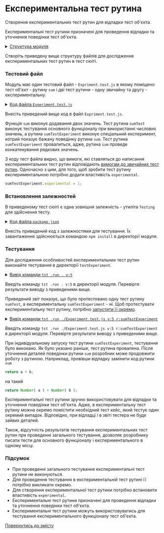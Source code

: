 # Експериментальна тест рутина

Створення експериментальних тест рутин для відладки тест об'єкта.

Експериментальні тест рутини призначені для проведення відладки та уточнення поведінки тест об'єкта.

<details>
  <summary><u>Структура модуля</u></summary>

```
testExperiment
        ├── Experiment.test.js
        └── package.json
```

</details>

Створіть приведену вище структуру файлів для дослідження експериментальних тест рутин в тест сюіті.

### Тестовий файл

Модуль має один тестовий файл - `Expriment.test.js` в якому поміщено тест об'єкт - рутину `sum` i дві тест рутини - одну звичайну та другу - експериментальну.

<details>
    <summary><u>Код файла <code>Experiment.test.js</code></u></summary>

```js
let _ = require( 'wTesting' );

//

function sum( a, b )
{
  return a + b;
}

//

function sumTest( test )
{
  test.case = 'integer';
  test.equivalent( sum( 1, 1 ), 2 );
  test.case = 'float';
  test.equivalent( sum( 1.01, 2.21 ), 3.22 );
  test.case = 'negative';
  test.equivalent( sum( -1, -2 ), -3 );
}

//

function sumTestExperiment( test )
{
  test.case = 'strings';
  test.equivalent( sum( 'a', 'b' ), NaN );
}
sumTestExperiment.experimental = 1;

//

var Self =
{
  name : 'Experiment',
  tests :
  {
    sumTest,
    sumTestExperiment,
  }
}

//

Self = wTestSuite( Self );
if( typeof module !== 'undefined' && !module.parent )
wTester.test( Self.name );
```

</details>

Внесіть приведений вище код в файл `Expriment.test.js`.

Функція `sum` виконує додавання двох значень. Тест рутина `sumTest` виконує тестування основного функціоналу при використанні числових значень, а рутина `sumTestExperiment` виконує спеціальний експеримент, котрий показує бажану поведінку рутини `sum`. Тест рутина `sumTestExperiment` провалиться, адже, рутина `sum` проведе конкатенування рядкових значень.

З коду тест файла видно, що вимоги, які ставляться до написання експериментальних тест рутин відповідають [вимогам до звичайних тест рутин](./TestRoutine.md). Одночасно з цим, для того, щоб зробити тест рутину експериментальною потрібно додати властивість `experimental`.

```js 
sumTestExperiment.experimental = 1;
```

### Встановлення залежностей

В приведеному тест сюіті є одна зовнішня залежність - утиліта `Testing` для здійснення тесту.

<details>
    <summary><u>Код файла <code>package.json</code></u></summary>

```json    
{
  "dependencies": {
    "wTesting": ""
  }
}
```

</details>

Внесіть приведений код з залежностями для тестування. Їх завантаження здійснюється командою `npm install` в директорії модуля.

### Тестування

Для дослідження особливостей експериментальних тест рутин виконайте тестування в директорії `testExperiment`.

<details>
  <summary><u>Вивід команди <code>tst .run . v:5</code></u></summary>

```
[user@user ~]$ tst .run . v:5
Launching several ( 1 ) test suite(s) ..
  /.../testExperiment/Experiment.test.js:43 - enabled
  1 test suite
    Running test suite ( Experiment ) ..
    Located at /.../testExperiment/Experiment.test.js:45
      
      Running TestSuite::Experiment / TestRoutine::sumTest ..
        Test check ( TestSuite::Experiment / TestRoutine::sumTest / integer # 1 ) ... ok
        Test check ( TestSuite::Experiment / TestRoutine::sumTest / float # 2 ) ... ok
        Test check ( TestSuite::Experiment / TestRoutine::sumTest / negative # 3 ) ... ok
      Passed TestSuite::Experiment / TestRoutine::sumTest in 0.064s
    Passed test checks 3 / 3
    Passed test cases 3 / 3
    Passed test routines 1 / 1
    Test suite ( Experiment ) ... in 0.637s ... ok

  
  Passed test checks 3 / 3
  Passed test cases 3 / 3
  Passed test routines 1 / 1
  Passed test suites 1 / 1
  Testing ... in 1.200s ... ok
```

</details>

Введіть команду `tst .run . v:5` в директорії модуля. Перевірте результати виводу з приведеними вище.

Приведений звіт показує, що було протестовано одну тест рутину `sumTest`, а експериментальну `sumTestExperiment` - ні. Щоб протестувати експериментальну тест рутину, потрібно [запустити її окремо](./Running.md).

<details>
  <summary><u>Вивід команди <code>tst .run ./Experiment.test.js v:5 r:sumTestExperiment</code></u></summary>

```
[user@user ~]$ tst .run . v:5
Launching several ( 1 ) test suite(s) ..
  /.../testExperiment/Experiment.test.js:43 - enabled
  1 test suite
    Running test suite ( Experiment ) ..
    Located at /.../testExperiment/Experiment.test.js:45
      
      Running TestSuite::Experiment / TestRoutine::sumTestExperiment ..
        - got :
          'ab'
        - expected :
          NaN 
        - difference :
          *
        with accuracy 1e-7
        
          
        /home/dmytry/Documents/UpWork/IntellectualServiceMysnyk/sources/wPathFundamentals/sample/Experiment.test.js:27
          23 : 
          24 : function sumTestExperiment( test )
          25 : {
          26 :   test.case = 'strings';
        * 27 :   test.equivalent( sum( 'a', 'b' ), NaN );
          
        Test check ( TestSuite::Experiment / TestRoutine::sumTestExperiment / strings # 1 ) ... failed
      Failed TestSuite::Experiment / TestRoutine::sumTestExperiment in 0.070s
    Passed test checks 0 / 1
    Passed test cases 0 / 1
    Passed test routines 0 / 1
    Test suite ( Experiment ) ... in 0.137s ... failed


  
  Passed test checks 0 / 1
  Passed test cases 0 / 1
  Passed test routines 0 / 1
  Passed test suites 0 / 1
  Testing ... in 0.198s ... failed
```

</details>

Введіть команду `tst .run ./Experiment.test.js v:5 r:sumTestExperiment` в директорії модуля. Перевірте результати виводу з приведеними вище.

При індивідуальному запуску тест рутини `sumTestExperiment`, тестування було виконано. Як було указано раніше, тест рутина провалена. Після уточнення деталей поведінки рутини `sum` розробник може продовжити роботу з рутиною. Наприклад, провівши відладку замінити код рутини `sum`

```js
return a + b;
```

на такий 

```js 
return Number( a ) + Number( b );
```

Експериментальні тест рутини зручно використовувати для відладки та уточнення поведінки тест об'єкта. Адже, в експериментальну тест рутину можна окремо помістити необхідний тест кейс, який тестує один окремий випадок. Відповідно, при відладці і в звіті тестера не буде зайвих деталей.

Також, відсутність результатів тестування експериментальних тест рутин при проведенні загального тестування, дозволяє розробнику писати тести для основного функціоналу і експериментального в одному місці.

### Підсумок

- При проведенні загального тестування експериментальні тест рутини не виконуються.
- Для проведення тестування в експериментальній тест рутині її потрібно викликати окремо. 
- Для створення експериментальної тест рутини потрібно встановити властивість `experimental`.
- Експериментальні тест рутини призначені для проведення відладки та уточнення поведінки тест об'єкта.
- Експериментальні тест рутини можуть використовуватись для тестування експериментального функціоналу тест об'єкта.

[Повернутись до змісту](../README.md#tutorials)

